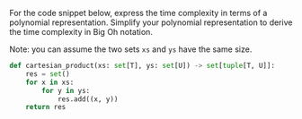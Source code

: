 For the code snippet below, express the time complexity in terms of a polynomial representation.
Simplify your polynomial representation to derive the time complexity in Big Oh notation.

Note: you can assume the two sets `xs` and `ys` have the same size.

```python
def cartesian_product(xs: set[T], ys: set[U]) -> set[tuple[T, U]]:
    res = set()
    for x in xs:
        for y in ys:
            res.add((x, y))
    return res
```
